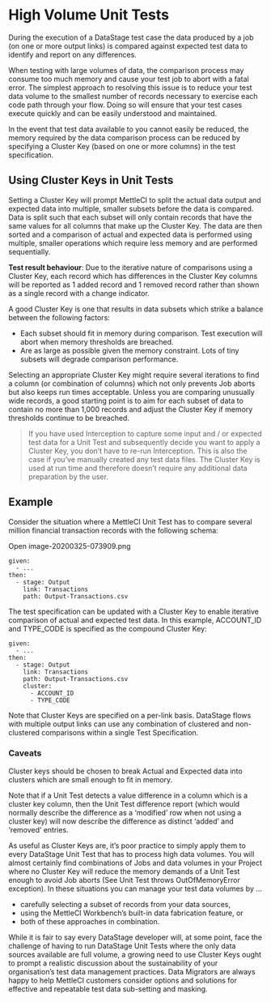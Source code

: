# High Volume Unit Tests

During the execution of a DataStage test case the data produced by a job (on one or more output links) is compared against expected test data to identify and report on any differences.

When testing with large volumes of data, the comparison process may consume too much memory and cause your test job to abort with a fatal error.  The simplest approach to resolving this issue is to reduce your test data volume to the smallest number of records necessary to exercise each code path through your flow.  Doing so will ensure that your test cases execute quickly and can be easily understood and maintained.

In the event that test data available to you cannot easily be reduced, the memory required by the data comparison process can be reduced by specifying a Cluster Key (based on one or more columns) in the test specification.

## Using Cluster Keys in Unit Tests

Setting a Cluster Key will prompt MettleCI to split the actual data output and expected data into multiple, smaller subsets before the data is compared.  Data is split such that each subset will only contain records that have the same values for all columns that make up the Cluster Key.  The data are then sorted and a comparison of actual and expected data is performed using multiple, smaller operations which require less memory and are performed sequentially.  

**Test result behaviour**: Due to the iterative nature of comparisons using a Cluster Key, each record which has differences in the Cluster Key columns will be reported as 1 added record and 1 removed record rather than shown as a single record with a change indicator.

A good Cluster Key is one that results in data subsets which strike a balance between the following factors:

* Each subset should fit in memory during comparison. Test execution will abort when memory thresholds are breached.
* Are as large as possible given the memory constraint. Lots of tiny subsets will degrade comparison performance.

Selecting an appropriate Cluster Key might require several iterations to find a column (or combination of columns) which not only prevents Job aborts but also keeps run times acceptable.  Unless you are comparing unusually wide records, a good starting point is to aim for each subset of data to contain no more than 1,000 records and adjust the Cluster Key if memory thresholds continue to be breached.

> If you have used Interception to capture some input and / or expected test data for a Unit Test and subsequently decide you want to apply a Cluster Key, you don’t have to re-run Interception. This is also the case if you’ve manually created any test data files. The Cluster Key is used at run time and therefore doesn’t require any additional data preparation by the user.

## Example

Consider the situation where a MettleCI Unit Test has to compare several million financial transaction records with the following schema:

Open image-20200325-073909.png

```
given:
  - ...
then:
  - stage: Output
    link: Transactions
    path: Output-Transactions.csv
```

The test specification can be updated with a Cluster Key to enable iterative comparison of actual and expected test data.  In this example, ACCOUNT_ID and TYPE_CODE is specified as the compound Cluster Key:

```
given:
  - ...
then:
  - stage: Output
    link: Transactions
    path: Output-Transactions.csv
    cluster:
      - ACCOUNT_ID
      - TYPE_CODE
```

Note that Cluster Keys are specified on a per-link basis. DataStage flows with multiple output links can use any combination of clustered and non-clustered comparisons within a single Test Specification.

### Caveats

Cluster keys should be chosen to break Actual and Expected data into clusters which are small enough to fit in memory. 

Note that if a Unit Test detects a value difference in a column which is a cluster key column, then the Unit Test difference report (which would normally describe the difference as a ‘modified’ row when not using a cluster key) will now describe the difference as distinct ‘added’ and ‘removed’ entries.  

As useful as Cluster Keys are, it’s poor practice to simply apply them to every DataStage Unit Test that has to process high data volumes. You will almost certainly find combinations of Jobs and data volumes in your Project where no Cluster Key will reduce the memory demands of a Unit Test enough to avoid Job aborts (See Unit Test throws OutOfMemoryError exception). In these situations you can manage your test data volumes by …

* carefully selecting a subset of records from your data sources,
* using the MettleCI Workbench’s built-in data fabrication feature, or 
* both of these approaches in combination.

While it is fair to say every DataStage developer will, at some point, face the challenge of having to run DataStage Unit Tests where the only data sources available are full volume, a growing need to use Cluster Keys ought to prompt a realistic discussion about the sustainability of your organisation’s test data management practices. Data Migrators are always happy to help MettleCI customers consider options and solutions for effective and repeatable test data sub-setting and masking.

